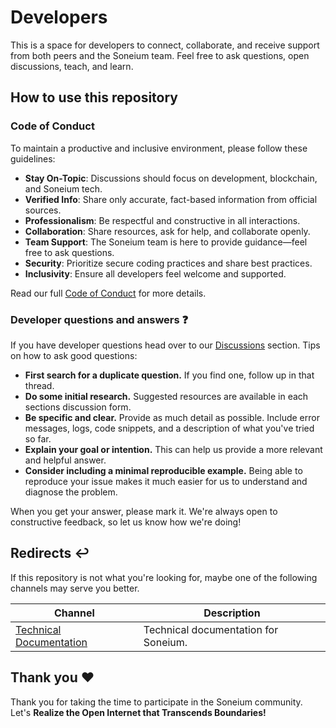 # Developers
This is a space for developers to connect, collaborate, and receive support from both peers and the Soneium team. Feel free to ask questions, open discussions, teach, and learn.

## How to use this repository

### Code of Conduct

To maintain a productive and inclusive environment, please follow these guidelines:

- **Stay On-Topic**: Discussions should focus on development, blockchain, and Soneium tech.
- **Verified Info**: Share only accurate, fact-based information from official sources.
- **Professionalism**: Be respectful and constructive in all interactions.
- **Collaboration**: Share resources, ask for help, and collaborate openly.
- **Team Support**: The Soneium team is here to provide guidance—feel free to ask questions.
- **Security**: Prioritize secure coding practices and share best practices.
- **Inclusivity**: Ensure all developers feel welcome and supported.

Read our full [Code of Conduct](./docs/CODE_OF_CONDUCT.md) for more details.

### Developer questions and answers ❓

If you have developer questions head over to our [Discussions](https://github.com/Soneium/developers/discussions) section. Tips on how to ask good questions:

- **First search for a duplicate question.** If you find one, follow up in that thread.
- **Do some initial research.** Suggested resources are available in each sections discussion form.
- **Be specific and clear.** Provide as much detail as possible. Include error messages, logs, code snippets, and a description of what you've tried so far.
- **Explain your goal or intention.** This can help us provide a more relevant and helpful answer.
- **Consider including a minimal reproducible example.** Being able to reproduce your issue makes it much easier for us to understand and diagnose the problem.

When you get your answer, please mark it. We're always open to constructive feedback, so let us know how we're doing!

## Redirects ↩️

If this repository is not what you're looking for, maybe one of the following channels may serve you better.

| Channel | Description |
|---------|-------------|
|[Technical Documentation](https://docs.soneium.org/docs/builders/overview)| Technical documentation for Soneium. |

## Thank you ❤️ 

Thank you for taking the time to participate in the Soneium community. Let's **Realize the Open Internet that Transcends Boundaries!**

